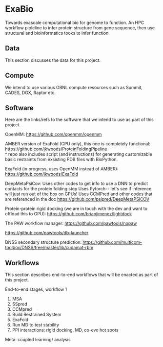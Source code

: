 # ExaBio
Towards exascale computational bio for genome to function.
An HPC workflow pipleline to infer protein structure from gene sequence, then use structural and bioinformatics tooks to infer function.

## Data
This section discusses the data for this project.

## Compute
We intend to use various ORNL compute resources such as Summit, CADES, DGX, Raptor etc. 

## Software
Here are the links/refs to the software that we intend to use as part of this project.

OpenMM:
https://github.com/openmm/openmm

AMBER version of ExaFold (CPU only), this one is completely functional:
https://github.com/jkwoods/ProteinFoldingPipeline </br>
^ repo also includes script (and instructions) for generating customizable basic restraints from exsisting PDB files with BioPython.

ExaFold (in progress, uses OpenMM instead of AMBER):
https://github.com/jkwoods/ExaFold


DeepMetaPsiCov: Uses other codes to get info to use a DNN to predict contacts for the protein folding step
Uses Pytorch-- let's see if inference will just run out of the box on GPUs!
Uses CCMPred and other codes that are referenced in the doc
https://github.com/psipred/DeepMetaPSICOV

Protein-protein rigid docking (we are in touch with the dev and want to offload this to GPU):
https://github.com/brianjimenez/lightdock

The PAW workflow manager:
https://github.com/pawtools/nopaw

https://github.com/pawtools/db-launcher

DNSS secondary structure prediction:
https://github.com/multicom-toolbox/DNSS/tree/master/lib/cudamat-rbm

## Workflows
This section describes end-to-end workflows that will be enacted as part of this project.

End-to-end stages, workflow 1
1. MSA
2. SSpred
3. CCMpred
4. Build Restrained System
5. ExaFold
6. Run MD to test stability
7. PPI interactions: rigid docking, MD, co-evo hot spots

Meta: coupled learning/ analysis
